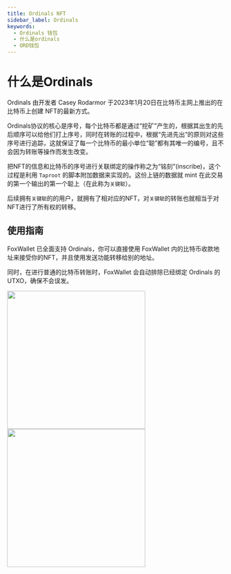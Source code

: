 ```yaml
---
title: Ordinals NFT
sidebar_label: Ordinals
keywords:
  - Ordinals 钱包
  - 什么是ordinals
  - ORD钱包
---
```


# 什么是Ordinals
Ordinals 由开发者 Casey Rodarmor 于2023年1月20日在比特币主网上推出的在比特币上创建 NFT的最新方式。  

Ordinals协议的核心是序号，每个比特币都是通过“挖矿”产生的，根据其出生的先后顺序可以给他们打上序号，同时在转账的过程中，根据“先进先出”的原则对这些序号进行追踪，这就保证了每一个比特币的最小单位“聪”都有其唯一的编号，且不会因为转账等操作而发生改变。  

把NFT的信息和比特币的序号进行关联绑定的操作称之为“铭刻”(inscribe)，这个过程是利用 `Taproot` 的脚本附加数据来实现的。这份上链的数据就 mint 在此交易的第一个输出的第一个聪上（在此称为`关键聪`）。  

后续拥有`关键聪`的的用户，就拥有了相对应的NFT，对`关键聪`的转账也就相当于对NFT进行了所有权的转移。

## 使用指南
FoxWallet 已全面支持 Ordinals，你可以直接使用 FoxWallet 内的比特币收款地址来接受你的NFT，并且使用发送功能转移给别的地址。  

同时，在进行普通的比特币转账时，FoxWallet 会自动排除已经绑定 Ordinals 的UTXO，确保不会误发。  

<img src="/img/blog/btc-nft-view.webp" width="320" /> <img src="/img/blog/btc-nft-send.webp" width="320" />